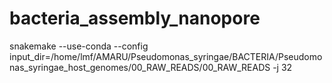 # bacteria_assembly_nanopore
snakemake --use-conda --config input_dir=/home/lmf/AMARU/Pseudomonas_syringae/BACTERIA/Pseudomonas_syringae_host_genomes/00_RAW_READS/00_RAW_READS -j 32
